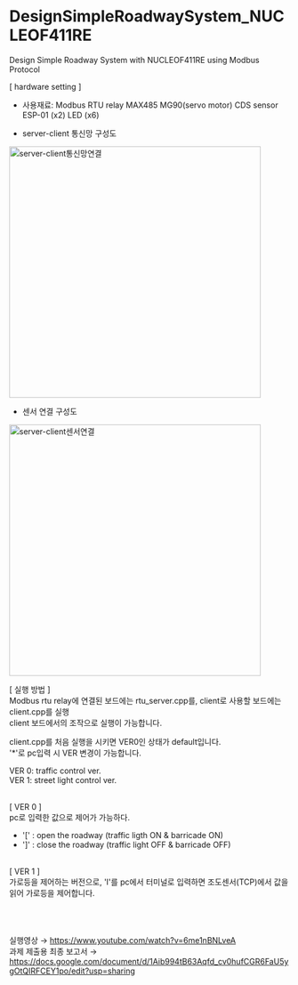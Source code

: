 # DesignSimpleRoadwaySystem_NUCLEOF411RE
Design Simple Roadway System with NUCLEOF411RE using Modbus Protocol

[ hardware setting ]<br/>
- 사용재료: 
Modbus RTU relay
MAX485
MG90(servo motor)
CDS sensor
ESP-01 (x2)
LED (x6)

- server-client 통신망 구성도<br/>
<img width="452" alt="server-client통신망연결" src="https://user-images.githubusercontent.com/47296316/122634220-e583b880-d117-11eb-9b36-a0d9c79c5b2f.png">

- 센서 연결 구성도<br/>
<img width="452" alt="server-client센서연결" src="https://user-images.githubusercontent.com/47296316/122634192-b4a38380-d117-11eb-93f4-39fcdd86a968.png">


[ 실행 방법 ]<br/>
Modbus rtu relay에 연결된 보드에는 rtu_server.cpp를, client로 사용할 보드에는 client.cpp를 실행<br/>
client 보드에서의 조작으로 실행이 가능합니다.<br/>

client.cpp를 처음 실행을 시키면 VER0인 상태가 default입니다.<br/>
'*'로 pc입력 시 VER 변경이 가능합니다.<br/>

 VER 0: traffic control ver.<br/>
 VER 1: street light control ver.<br/><br/>

[ VER 0 ]<br/>
pc로 입력한 값으로 제어가 가능하다.<br/>
- '[' : open the roadway (traffic ligth ON & barricade ON)<br/>
- ']' : close the roadway (traffic light OFF & barricade OFF)<br/><br/>

[ VER 1 ]<br/>
가로등을 제어하는 버전으로, 'I'를 pc에서 터미널로 입력하면 조도센서(TCP)에서 값을 읽어 가로등을 제어합니다.<br/><br/><br/><br/>

실행영상 → https://www.youtube.com/watch?v=6me1nBNLveA<br/>
과제 제출용 최종 보고서 → https://docs.google.com/document/d/1Aib994tB63Aqfd_cv0hufCGR6FaU5ygOtQIRFCEY1po/edit?usp=sharing<br/>

